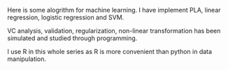 Here is some alogrithm for machine learning. I have implement PLA, linear regression, logistic regression and SVM. 

VC analysis, validation, regularization, non-linear transformation has been simulated and studied through programming.

I use R in this whole series as R is more convenient than python in data manipulation.